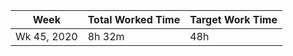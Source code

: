 | Week | Total Worked Time | Target Work Time |
|------|-------------------|------------------|
| Wk 45, 2020 | 8h 32m | 48h |